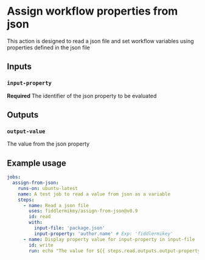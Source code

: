 # Assign workflow properties from json

This action is designed to read a json file and set workflow variables using properties defined in the json file

## Inputs

### `input-property`

**Required** The identifier of the json property to be evaluated

## Outputs

### `output-value`

The value from the json property

## Example usage

```yaml
jobs:
  assign-from-json:
    runs-on: ubuntu-latest
    name: A test job to read a value from json as a variable
    steps:
      - name: Read a json file 
        uses: fiddlermikey/assign-from-json@v0.9
        id: read
        with:
          input-file: 'package.json'
          input-property: 'author.name' # Exp: 'fiddlermikey'
      - name: Display property value for input-property in input-file
        id: write
        run: echo "The value for ${{ steps.read.outputs.output-property }} is ${{ steps.read.outputs.output-value }}"

```